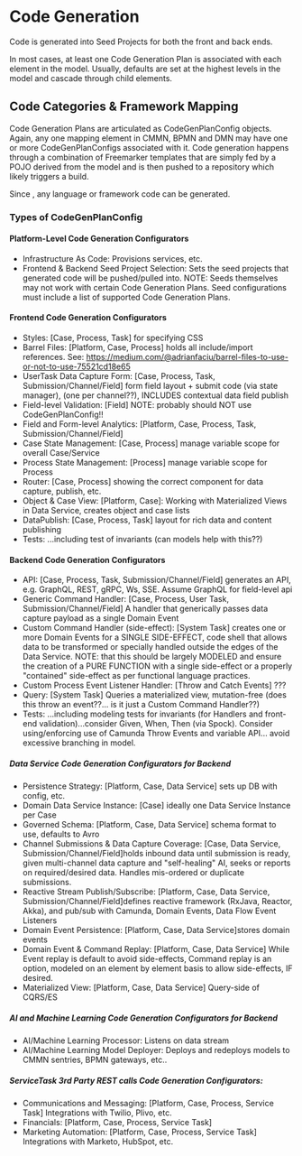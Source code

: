 # Code Generation
Code is generated into Seed Projects for both the front and back ends.  

In most cases, at least one Code Generation Plan is associated with each element in the model.  Usually, defaults are set at the highest levels in the model and cascade through child elements.

## Code Categories & Framework Mapping

Code Generation Plans are articulated as CodeGenPlanConfig objects.  Again, any one mapping element in CMMN, BPMN and DMN may have one or more CodeGenPlanConfigs associated with it. Code generation happens through a combination of Freemarker templates that are simply fed by a POJO derived from the model and is then pushed to a repository which likely triggers a build.

Since , any language or framework code can be generated.  

### Types of CodeGenPlanConfig
   
#### Platform-Level Code Generation Configurators
- Infrastructure As Code: Provisions services, etc.
- Frontend & Backend Seed Project Selection: Sets the seed projects that generated code will be pushed/pulled into. NOTE: Seeds themselves may not work with certain Code Generation Plans.  Seed configurations must include a list of supported Code Generation Plans.
   
#### Frontend Code Generation Configurators
- Styles: [Case, Process, Task] for specifying CSS
- Barrel Files: [Platform, Case, Process] holds all include/import references. See: https://medium.com/@adrianfaciu/barrel-files-to-use-or-not-to-use-75521cd18e65
- UserTask Data Capture Form: [Case, Process, Task, Submission/Channel/Field] form field layout + submit code (via state manager), (one per channel??), INCLUDES contextual data field publish
- Field-level Validation: [Field] NOTE: probably should NOT use CodeGenPlanConfig!!
- Field and Form-level Analytics: [Platform, Case, Process, Task, Submission/Channel/Field]
- Case State Management: [Case, Process] manage variable scope for overall Case/Service
- Process State Management: [Process] manage variable scope for Process
- Router: [Case, Process] showing the correct component for data capture, publish, etc.
- Object & Case View: [Platform, Case]: Working with Materialized Views in Data Service, creates object and case lists
- DataPublish: [Case, Process, Task] layout for rich data and content publishing
- Tests: ...including test of invariants (can models help with this??)

#### Backend Code Generation Configurators
- API: [Case, Process, Task, Submission/Channel/Field] generates an API, e.g. GraphQL, REST, gRPC, Ws, SSE.  Assume  GraphQL for field-level api
- Generic Command Handler: [Case, Process, User Task, Submission/Channel/Field] A handler that generically passes data capture payload as a single Domain Event
- Custom Command Handler (side-effect): [System Task] creates one or more Domain Events for a SINGLE SIDE-EFFECT, code shell that allows data to be transformed or specially handled outside the edges of the Data Service. NOTE: that this should be largely MODELED and ensure the creation of a PURE FUNCTION with a single side-effect or a properly "contained" side-effect as per functional language practices.
- Custom Process Event Listener Handler: [Throw and Catch Events] ???
- Query: [System Task] Queries a materialized view, mutation-free (does this throw an event??... is it just a Custom Command Handler??)
- Tests: ...including modeling tests for invariants (for Handlers and front-end validation)...consider Given, When, Then (via Spock). Consider using/enforcing use of Camunda Throw Events and variable API... avoid excessive branching in model.

##### Data Service Code Generation Configurators for Backend
- Persistence Strategy: [Platform, Case, Data Service] sets up DB with config, etc.
- Domain Data Service Instance: [Case] ideally one Data Service Instance per Case
- Governed Schema: [Platform, Case, Data Service] schema format to use, defaults to Avro
- Channel Submissions & Data Capture Coverage: [Case, Data Service, Submission/Channel/Field]holds inbound data until submission is ready, given multi-channel data capture and "self-healing" AI, seeks or reports on required/desired data.  Handles mis-ordered or duplicate submissions.
- Reactive Stream Publish/Subscribe: [Platform, Case, Data Service, Submission/Channel/Field]defines reactive framework (RxJava, Reactor, Akka), and pub/sub with Camunda, Domain Events, Data Flow Event Listeners
- Domain Event Persistence: [Platform, Case, Data Service]stores domain events
- Domain Event & Command Replay: [Platform, Case, Data Service] While Event replay is default to avoid side-effects, Command replay is an option, modeled on an element by element basis to allow side-effects, IF desired.
- Materialized View: [Platform, Case, Data Service] Query-side of CQRS/ES

##### AI and Machine Learning Code Generation Configurators for Backend
- AI/Machine Learning Processor: Listens on data stream
- AI/Machine Learning Model Deployer: Deploys and redeploys models to CMMN sentries, BPMN gateways, etc..
       
##### ServiceTask 3rd Party REST calls Code Generation Configurators:
- Communications and Messaging: [Platform, Case, Process, Service Task] Integrations with Twilio, Plivo, etc.
- Financials: [Platform, Case, Process, Service Task]
- Marketing Automation: [Platform, Case, Process, Service Task] Integrations with Marketo, HubSpot, etc.
 